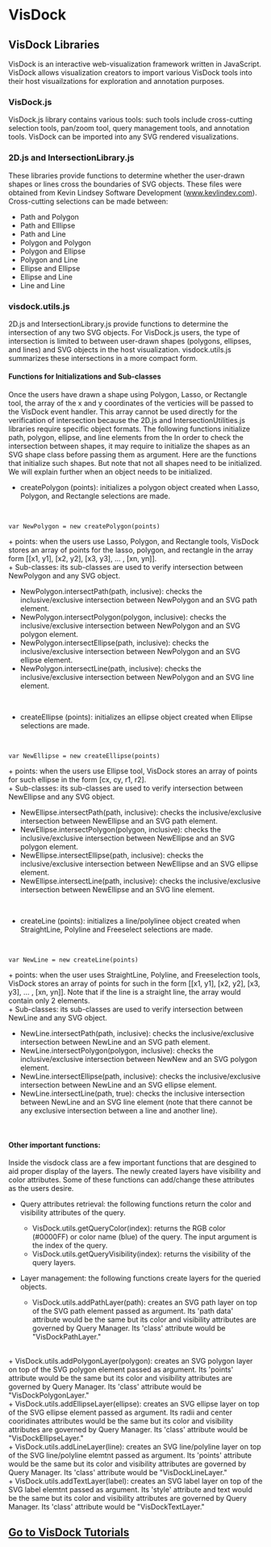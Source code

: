 VisDock
=======

VisDock Libraries
----------------------------------------------------------------------------------------------------
VisDock is an interactive web-visualization framework written in JavaScript. VisDock allows visualization
creators to import various VisDock tools into their host visuailzations for exploration and annotation
purposes.

### VisDock.js
VisDock.js library contains various tools: such tools include cross-cutting selection tools,
pan/zoom tool, query management tools, and annotation tools. VisDock can be imported into any SVG
rendered visualizations.

### 2D.js and IntersectionLibrary.js
These libraries provide functions to determine whether the user-drawn shapes or lines cross the
boundaries of SVG objects. These files were obtained from Kevin Lindsey Software Development
(www.kevlindev.com). Cross-cutting selections can be made between:
- Path and Polygon
- Path and Elllipse
- Path and Line
- Polygon and Polygon
- Polygon and Ellipse
- Polygon and Line
- Ellipse and Ellipse
- Ellipse and Line
- Line and Line

### visdock.utils.js
2D.js and IntersectionLibrary.js provide functions to determine the intersection of any two SVG objects. For
VisDock.js users, the type of intersection is limited to between user-drawn shapes (polygons, ellipses, and
lines) and SVG objects in the host visualization. visdock.utils.js summarizes these intersections in a
more compact form.

#### Functions for Initializations and Sub-classes
Once the users have drawn a shape using Polygon, Lasso, or Rectangle tool, the array of 
the x and y coordinates of the verticies will be passed to the VisDock event handler. This array cannot 
be used directly for the verification of intersection because the 2D.js and IntersectionUtilities.js libraries require
specific object formats. The following functions initialize path, polygon, ellipse, and line elements 
from the 
In order to check the intersection between shapes, it may require to initialize the shapes as
an SVG shape class before passing them as argument. Here are the functions that initialize such shapes.
But note that not all shapes need to be initialized. We will explain further when an object needs to be
initialized.
  - createPolygon (points): initializes a polygon object created when Lasso, Polygon, and Rectangle selections
are made.
<br>
<pre><code>var NewPolygon = new createPolygon(points)
</code></pre>
    + points: when the users use Lasso, Polygon, and Rectangle tools, VisDock stores an array of points
for the lasso, polygon, and rectangle in the array form [[x1, y1], [x2, y2], [x3, y3], ... , [xn, yn]].<br>
    + Sub-classes: its sub-classes are used to verify intersection between NewPolygon and any SVG object.
<ul>
     <li> NewPolygon.intersectPath(path, inclusive): checks the inclusive/exclusive intersection between
NewPolygon and an SVG path element.
     <li> NewPolygon.intersectPolygon(polygon, inclusive): checks the inclusive/exclusive intersection
between NewPolygon and an SVG polygon element.
     <li> NewPolygon.intersectEllipse(path, inclusive): checks the inclusive/exclusive intersection
between NewPolygon and an SVG ellipse element.
     <li> NewPolygon.intersectLine(path, inclusive): checks the inclusive/exclusive intersection
between NewPolygon and an SVG line element.
</ul>
<br>
  
  - createEllipse (points): initializes an ellipse object created when Ellipse selections are made.
<br>
<pre><code>var NewEllipse = new createEllipse(points)
</code></pre>
    + points: when the users use Ellipse tool, VisDock stores an array of points for such ellipse
in the form [cx, cy, r1, r2]. <br>
    + Sub-classes: its sub-classes are used to verify intersection between NewEllipse and any SVG object.
<ul>
     <li> NewEllipse.intersectPath(path, inclusive): checks the inclusive/exclusive intersection between
NewEllipse and an SVG path element.
     <li> NewEllipse.intersectPolygon(polygon, inclusive): checks the inclusive/exclusive intersection
between NewEllipse and an SVG polygon element.
     <li> NewEllipse.intersectEllipse(path, inclusive): checks the inclusive/exclusive intersection
between NewEllipse and an SVG ellipse element.
     <li> NewEllipse.intersectLine(path, inclusive): checks the inclusive/exclusive intersection
between NewEllipse and an SVG line element.
</ul>
<br>
    
  - createLine (points): initializes a line/polylinee object created when StraightLine, Polyline and Freeselect
selections are made.
<br>
<pre><code>var NewLine = new createLine(points)
</code></pre>
    + points: when the user uses StraightLine, Polyline, and Freeselection tools, VisDock stores an
array of points for such in the form [[x1, y1], [x2, y2], [x3, y3], ... , [xn, yn]]. Note that if the line
is a straight line, the array would contain only 2 elements.
<br>
    + Sub-classes: its sub-classes are used to verify intersection between NewLine and any SVG object.
<ul>
     <li> NewLine.intersectPath(path, inclusive): checks the inclusive/exclusive intersection between
NewLine and an SVG path element.
     <li> NewLine.intersectPolygon(polygon, inclusive): checks the inclusive/exclusive intersection
between NewNew and an SVG polygon element.
     <li> NewLine.intersectEllipse(path, inclusive): checks the inclusive/exclusive intersection
between NewLine and an SVG ellipse element.
     <li> NewLine.intersectLine(path, true): checks the inclusive intersection
between NewLine and an SVG line element (note that there cannot be any exclusive intersection between
a line and another line).
</ul>
<br> 
    
#### Other important functions:
Inside the visdock class are a few important functions that are desgined to aid proper display of the layers. 
The newly created layers have visibility and color attributes. Some of these functions can add/change these
attributes as the users desire.
  - Query attributes retrieval: the following functions return the color and visibility attributes of the
query.
    + VisDock.utils.getQueryColor(index): returns the RGB color (#0000FF) or color name (blue) of the query. The
input argument is the index of the query.<br>
    + VisDock.utils.getQueryVisibility(index): returns the visibility of the query layers.
    
  - Layer management: the following functions create layers for the queried objects.

    + VisDock.utils.addPathLayer(path): creates an SVG path layer on top of the SVG path element
passed as argument. Its 'path data' attribute would be the same but its color and visibility attributes are
governed by Query Manager. Its 'class' attribute would be "VisDockPathLayer."
<br>
    + VisDock.utils.addPolygonLayer(polygon): creates an SVG polygon layer on top of the SVG polygon element
passed as argument. Its 'points' attribute would be the same but its color and visibility attributes are
governed by Query Manager. Its 'class' attribute would be "VisDockPolygonLayer." 
<br>
    + VisDock.utils.addEllipseLayer(ellipse): creates an SVG ellipse layer on top of the SVG ellipse element
passed as argument. Its radii and center cooridinates attributes would be the same but its color and visibility
attributes are governed by Query Manager. Its 'class' attribute would be "VisDockEllipseLayer."
<br>
    + VisDock.utils.addLineLayer(line): creates an SVG line/polyline layer on top of the SVG line/polyline
elemtnt passed as argument. Its 'points' attribute would be the same but its color and visibility attributes
are governed by Query Manager. Its 'class' attribute would be "VisDockLineLayer."
<br>
    + VisDock.utils.addTextLayer(label): creates an SVG label layer on top of the SVG label
elemtnt passed as argument. Its 'style' attribute and text would be the same but its color and visibility
attributes are governed by Query Manager. Its 'class' attribute would be "VisDockTextLayer."

<a href="https://github.com/jungujchoi/VisDock/blob/master/Tutorial.md">Go to VisDock Tutorials</a>
------------------------------------------------------------------------------------------------------
